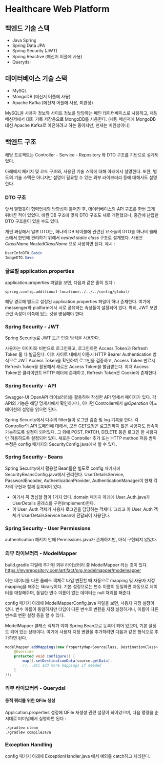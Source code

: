 
# Healthcare Web Platform

## 백엔드 기술 스택
- Java Spring
- Spring Data JPA
- Spring Security (JWT)
- Spring Reactive (메신저 어플에 사용)
- Querydsl

## 데이터베이스 기술 스택
- MySQL
- MongoDB (메신저 어플에 사용)
- Apache Kafka (메신저 어플에 사용, 미완성)

MySQL을 사용자 정보와 사이트 정보를 담당하는 메인 데이터베이스로 사용하고,
채팅 메신저에서 대화 기록 저장용으로 MongoDB를 사용한다.
(채팅 메신저에 MongoDB 대신 Apache Kafka로 이전하려고 하는 중이지만, 현재는 미완성이다)

## 백엔드 구조

해당 프로젝트는 Controller - Service - Repository 와 DTO 구조를 기반으로 설계되었다.

아래에서 패키지 및 코드 구조와, 사용된 기술 스택에 대해 아래에서 설명한다. 또한, 별도의 기술 스택은 아니지만
설명이 필요할 수 있는 외부 라이브러리 등에 대해서도 설명한다.

### DTO 구조
앞서 말했듯이 협력업체와 방향성이 틀어진 후, 데이터베이스와 API 구조를 한번 크게 뒤바꾼 적이 있었다.
바뀐 DB 구조에 맞춰 DTO 구조도 새로 개편했으나, 중간에 난잡한 DTO 구조들이 있을 수도 있다.

개편 과정에서 일부 DTO는, 하나의 DB 테이블에 관련된 요소들의 DTO를 하나의 클래스에서 한번에 관리하기 위해서 
*nested static class* 구조로 설계했다. 사용은 *ClassName.NestedClassName* 으로 사용하면 된다.
예시 :
```java
UserInfoDTO.Basic
ImageDTO.Save
```

### 글로벌 application.properties
application.properties 파일을 보면, 다음과 같은 줄이 있다 :
```properties
spring.config.additional-location=../../../config/global/
```
해당 경로에 별도로 설정된 application.properties 파일이 하나 존재한다.
여기에 messenger와 platform에서 서로 공유하는 속성들이 설정되어 있다.
특히, JWT 보안 관련 속성이 이쪽에 있는 것을 명심해야 한다.

### Spring Security - JWT
Spring Security로 JWT 토큰 인증 방식을 사용한다.

사용자는 아이디와 비번으로 로그인하고, 로그인하면  Access Token과 Refresh Token 둘 다 발급된다. 이후 사이트 내에서 이동시
HTTP Bearer Authentication 방식으로 JWT Access Token을 확인하여 로그인을 검증하고, Access Token 만료시
Refresh Token을 활용해서 새로운 Access Token을 발급받는다. 이때 Access Token은 클라이언트 HTTP 헤더에 존재하고,
Refresh Token은 Cookie에 존재한다.

### Spring Security - API
Swagger-UI OpenAPI 라이브러리를 활용하여 작성한 API 명세서 페이지가 있다.
각 API의 기능은 해당 명세서에서 확인하거나, 아니면 Controller에서 *@Operation* 어노테이션의 설명을 읽으면 된다.

Spring Security에서 다수의 filter들이 로그인 검증 및 log 기록을 한다.
각 Controller의 API 도메인에 대해서, 모든 GET요청은 로그인하지 않은 사용자도 접속이 가능하도록 설정이 되어있다.
그 외에 POST, PATCH, DELETE 등은 로그인 한 사용자만 허용하도록 설정되어 있다.
새로운 Controller 추가 또는 HTTP method 허용 범위 수정은 config 패키지의 SecurityConfig.java에서 할 수 있다.

### Spring Security - Beans
Spring Security에서 활용할 Bean들은 별도로 config 패키지에 
SecurityBeansConfig.java에서 관리한다. UserDetailsService, PasswordEncoder, AuthenticationProvider,
AuthenticationManager이 현재 각자의 구현과 함께 등록되어 있다. 
- 여기서 꼭 명심할 점이 1가지 있다. domain 패키지 아래에 User_Auth.java가 UserDetails 클래스를 구현(implement)한다.
- 이 User_Auth 객체가 사용자 로그인을 담당하는 객체다. 그리고 이 User_Auth 객체가 UserDetailsService bean에 전달되어 사용된다.

### Spring Security - User Permissions
authentication 패키지 안에 Permissions.java가 존재하지만, 아직 구현되지 않았다.

### 외부 라이브러리 - ModelMapper
build.gradle 파일에 추가된 외부 라이브러리 중 ModelMapper 라는 것이 있다.
https://mvnrepository.com/artifact/org.modelmapper/modelmapper

이는 데이터를 다른 클래스 객체로 타입 변환할 때 자동으로 mapping 및 사용자 지정 mapping을 해주는 library이다.
기본 설정으로는 변수 이름이 동일하면 자동으로 데이터를 매칭해주며, 동일한 변수 이름이 없는 데이터는 null 처리를 해준다.

config 패키지 아래에 ModelMapperConfig.java 파일을 보면, 사용자 지정 설정이 있다. 
변수 이름이 동일하지만 타입이 다른 변수로 변환을 지정 설정하거나, 이름이 다른 변수로 변환 설정 등을 할 수 있다.

ModelMapper 클래스 객체가 이미 Spring Bean으로 등록이 되어 있으며, 기본 설정도 되어 있는 상태이다.
여기에 사용자 지정 변환을 추가하려면 다음과 같은 형식으로 추가하면 된다.
```java
modelMapper.addMappings(new PropertyMap<SourceClass, DestinationClass>() {
    @Override
    protected void configure() {
        map().setDestinationData(source.getData);
        //...etc add more mappings if needed
    }
});
```


### 외부 라이브러리 - Querydsl
#### 동적 쿼리를 위한 QFile 생성
Application.properties 설정에 QFile 재생성 관련 설정이 되어있으며,
다음 명령을 순서대로 터미널에서 실행하면 된다 :
```bash
./gradlew clean
./gradlew compileJava
```

### Exception Handling
config 패키지 아래에 ExceptionHandler.java 에서 예외를 catch하고 처리한다. 
